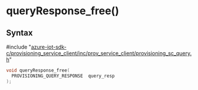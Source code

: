 # queryResponse_free()

## Syntax

\#include "[azure-iot-sdk-c/provisioning_service_client/inc/prov_service_client/provisioning_sc_query.h](../iot-c-ref-provisioning-sc-query-h.md)"  
```C
void queryResponse_free(
  PROVISIONING_QUERY_RESPONSE  query_resp
);
```

